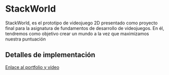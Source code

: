 # StackWorld
StackWorld, es el prototipo de videojuego 2D presentado como proyecto final para la asignatura de fundamentos de desarrollo de videojuegos. En él, tendremos como objetivo crear un mundo a la vez que maximizamos nuestra puntuación
## Detalles de implementación 
[Enlace al portfolio y vídeo](https://www.behance.net/gallery/188424801/StackWorld)

